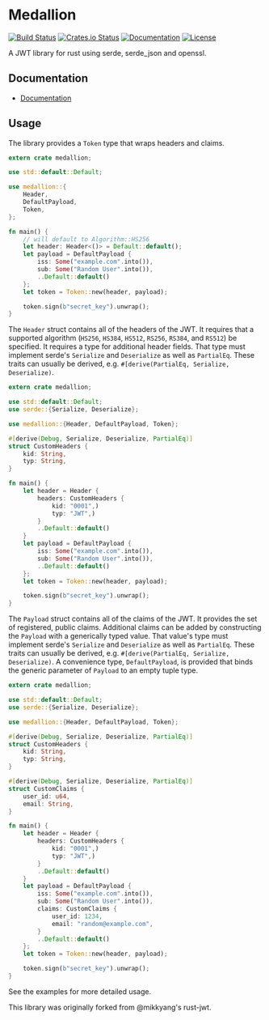 Medallion
=========
[![Build Status](https://travis-ci.org/commandline/medallion.svg?branch=master)](https://travis-ci.org/commandline/medallion)
[![Crates.io Status](http://meritbadge.herokuapp.com/medallion)](https://crates.io/crates/medallion)
[![Documentation](https://docs.rs/medallion/badge.svg)](https://docs.rs/medallion)
[![License](https://img.shields.io/badge/license-MIT-blue.svg)](https://raw.githubusercontent.com/commandline/medallion/master/LICENSE)

A JWT library for rust using serde, serde_json and openssl.

## Documentation

- [Documentation](https://commandline.github.io/medallion/)

## Usage

The library provides a `Token` type that wraps headers and claims.

```rust
extern crate medallion;

use std::default::Default;

use medallion::{
    Header,
    DefaultPayload,
    Token,
};

fn main() {
    // will default to Algorithm::HS256
    let header: Header<()> = Default::default();
    let payload = DefaultPayload {
        iss: Some("example.com".into()),
        sub: Some("Random User".into()),
        ..Default::default()
    };
    let token = Token::new(header, payload);

    token.sign(b"secret_key").unwrap();
}
```

The `Header` struct contains all of the headers of the JWT. It requires that a supported algorithm (`HS256`, `HS384`, `HS512`, `RS256`, `RS384`, and `RS512`) be specified. It requires a type for additional header fields. That type must implement serde's `Serialize` and `Deserialize` as well as `PartialEq`. These traits can usually be derived, e.g.  `#[derive(PartialEq, Serialize, Deserialize)`.

```rust
extern crate medallion;

use std::default::Default;
use serde::{Serialize, Deserialize};

use medallion::{Header, DefaultPayload, Token};

#[derive(Debug, Serialize, Deserialize, PartialEq)]
struct CustomHeaders {
    kid: String,
    typ: String,
}

fn main() {
    let header = Header {
        headers: CustomHeaders {
            kid: "0001",)
            typ: "JWT",)
        }
        ..Default::default()
    }
    let payload = DefaultPayload {
        iss: Some("example.com".into()),
        sub: Some("Random User".into()),
        ..Default::default()
    };
    let token = Token::new(header, payload);

    token.sign(b"secret_key").unwrap();
}
```

The `Payload` struct contains all of the claims of the JWT. It provides the set of registered, public claims. Additional claims can be added by constructing the `Payload` with a generically typed value. That value's type must implement serde's `Serialize` and `Deserialize` as well as `PartialEq`. These traits can usually be derived, e.g.  `#[derive(PartialEq, Serialize, Deserialize)`. A convenience type, `DefaultPayload`, is provided that binds the generic parameter of `Payload` to an empty tuple type.

```rust
extern crate medallion;

use std::default::Default;
use serde::{Serialize, Deserialize};

use medallion::{Header, DefaultPayload, Token};

#[derive(Debug, Serialize, Deserialize, PartialEq)]
struct CustomHeaders {
    kid: String,
    typ: String,
}

#[derive(Debug, Serialize, Deserialize, PartialEq)]
struct CustomClaims {
    user_id: u64,
    email: String,
}

fn main() {
    let header = Header {
        headers: CustomHeaders {
            kid: "0001",)
            typ: "JWT",)
        }
        ..Default::default()
    }
    let payload = DefaultPayload {
        iss: Some("example.com".into()),
        sub: Some("Random User".into()),
        claims: CustomClaims {
            user_id: 1234,
            email: "random@example.com",
        }
        ..Default::default()
    };
    let token = Token::new(header, payload);

    token.sign(b"secret_key").unwrap();
}
```

See the examples for more detailed usage.

This library was originally forked from @mikkyang's rust-jwt.
